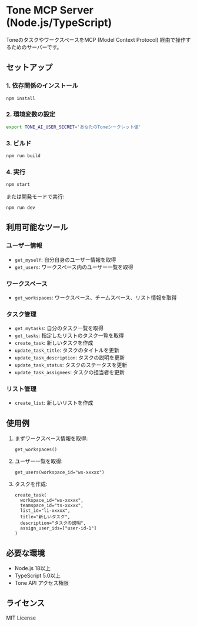 # Tone MCP Server (Node.js/TypeScript)

ToneのタスクやワークスペースをMCP (Model Context Protocol) 経由で操作するためのサーバーです。

## セットアップ

### 1. 依存関係のインストール

```bash
npm install
```

### 2. 環境変数の設定

```bash
export TONE_AI_USER_SECRET='あなたのToneシークレット値'
```

### 3. ビルド

```bash
npm run build
```

### 4. 実行

```bash
npm start
```

または開発モードで実行:

```bash
npm run dev
```

## 利用可能なツール

### ユーザー情報
- `get_myself`: 自分自身のユーザー情報を取得
- `get_users`: ワークスペース内のユーザー一覧を取得

### ワークスペース
- `get_workspaces`: ワークスペース、チームスペース、リスト情報を取得

### タスク管理
- `get_mytasks`: 自分のタスク一覧を取得
- `get_tasks`: 指定したリストのタスク一覧を取得
- `create_task`: 新しいタスクを作成
- `update_task_title`: タスクのタイトルを更新
- `update_task_description`: タスクの説明を更新
- `update_task_status`: タスクのステータスを更新
- `update_task_assignees`: タスクの担当者を更新

### リスト管理
- `create_list`: 新しいリストを作成

## 使用例

1. まずワークスペース情報を取得:
   ```
   get_workspaces()
   ```

2. ユーザー一覧を取得:
   ```
   get_users(workspace_id="ws-xxxxx")
   ```

3. タスクを作成:
   ```
   create_task(
     workspace_id="ws-xxxxx",
     teamspace_id="ts-xxxxx", 
     list_id="li-xxxxx",
     title="新しいタスク",
     description="タスクの説明",
     assign_user_ids=["user-id-1"]
   )
   ```

## 必要な環境

- Node.js 18以上
- TypeScript 5.0以上
- Tone API アクセス権限

## ライセンス

MIT License 